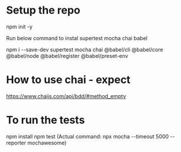 # Setup the repo

npm init -y

Run below command to instal
supertest
mocha
chai
babel

npm i --save-dev supertest mocha chai @babel/cli @babel/core @babel/node @babel/register @babel/preset-env

# How to use chai - expect

https://www.chaijs.com/api/bdd/#method_empty


# To run the tests

npm install
npm test
(Actual command: npx mocha --timeout 5000 --reporter mochawesome)



